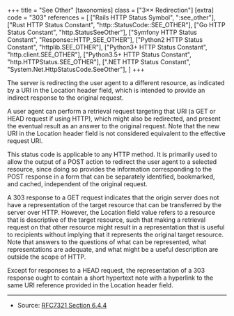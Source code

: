 +++
title = "See Other"
[taxonomies]
class = ["3&times;&times; Redirection"]
[extra]
code = "303"
references = [
    ["Rails HTTP Status Symbol", ":see_other"],
    ["Rust HTTP Status Constant", "http::StatusCode::SEE_OTHER"],
    ["Go HTTP Status Constant", "http.StatusSeeOther"],
    ["Symfony HTTP Status Constant", "Response::HTTP_SEE_OTHER"],
    ["Python2 HTTP Status Constant", "httplib.SEE_OTHER"],
    ["Python3+ HTTP Status Constant", "http.client.SEE_OTHER"],
    ["Python3.5+ HTTP Status Constant", "http.HTTPStatus.SEE_OTHER"],
    [".NET HTTP Status Constant", "System.Net.HttpStatusCode.SeeOther"],
]
+++

The server is redirecting the user agent to a different resource, as indicated by a URI in the Location header field, which is intended to provide an indirect response to the original request.

A user agent can perform a retrieval request targeting that URI (a GET or HEAD request if using HTTP), which might also be redirected, and present the eventual result as an answer to the original request. Note that the new URI in the Location header field is not considered equivalent to the effective request URI.

This status code is applicable to any HTTP method. It is primarily used to allow the output of a POST action to redirect the user agent to a selected resource, since doing so provides the information corresponding to the POST response in a form that can be separately identified, bookmarked, and cached, independent of the original request.

A 303 response to a GET request indicates that the origin server does not have a representation of the target resource that can be transferred by the server over HTTP. However, the Location field value refers to a resource that is descriptive of the target resource, such that making a retrieval request on that other resource might result in a representation that is useful to recipients without implying that it represents the original target resource. Note that answers to the questions of what can be represented, what representations are adequate, and what might be a useful description are outside the scope of HTTP.

Except for responses to a HEAD request, the representation of a 303 response ought to contain a short hypertext note with a hyperlink to the same URI reference provided in the Location header field.

---

* Source: [RFC7321 Section 6.4.4][1]

[1]: <http://tools.ietf.org/html/rfc7231#section-6.4.4>
